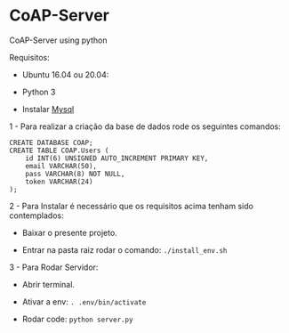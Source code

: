 # CoAP-Server
CoAP-Server using python

Requisitos:
      
  * Ubuntu 16.04 ou 20.04:
  
  * Python 3

  * Instalar [Mysql](https://www.digitalocean.com/community/tutorials/how-to-install-mysql-on-ubuntu-20-04-pt)

1 - Para realizar a criação da base de dados rode os seguintes comandos:

```mysql
CREATE DATABASE COAP;
CREATE TABLE COAP.Users (
    id INT(6) UNSIGNED AUTO_INCREMENT PRIMARY KEY,
    email VARCHAR(50),
    pass VARCHAR(8) NOT NULL,
    token VARCHAR(24)
);
```

2 - Para Instalar é necessário que os requisitos acima tenham sido contemplados:

  * Baixar o presente projeto.
  
  * Entrar na pasta raiz rodar o comando: `./install_env.sh`
  
3 - Para Rodar Servidor:

  * Abrir terminal.
  
  * Ativar a env: `. .env/bin/activate`
  
  * Rodar code: `python server.py`